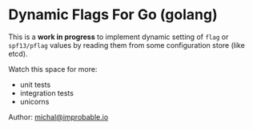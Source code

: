 
Dynamic Flags For Go (golang)
=============================

This is a **work in progress** to implement dynamic setting of `flag` or `spf13/pflag` values by reading them from
some configuration store (like etcd).

Watch this space for more:
 * unit tests
 * integration tests
 * unicorns


Author: michal@improbable.io
